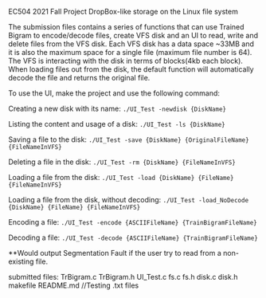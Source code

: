 EC504 2021 Fall Project DropBox-like storage on the Linux file system

	
The submission files contains a series of functions that can use Trained Bigram to encode/decode
files, create VFS disk and an UI to read, write and delete files from the VFS disk. Each VFS disk has
 a data space ~33MB and it is also the maximum space for a single file (maximum file number is 64).
The VFS is interacting with the disk in terms of blocks(4kb each block). When loading files out from 
the disk, the default function will automatically decode the file and returns the original file.

To use the UI, make the project and use the following command:

Creating a new disk with its name: 
```./UI_Test -newdisk {DiskName}```

Listing the content and usage of a disk: 
```./UI_Test -ls {DiskName}```

Saving a file to the disk: 
```./UI_Test -save {DiskName} {OriginalFileName} {FileNameInVFS}```

Deleting a file in the disk: 
```./UI_Test -rm {DiskName} {FileNameInVFS}```

Loading a file from the disk: 
```./UI_Test -load {DiskName} {FileName} {FileNameInVFS}```

Loading a file from the disk, without decoding: 
```./UI_Test -load_NoDecode {DiskName} {FileName} {FileNameInVFS}```

Encoding a file: 
```./UI_Test -encode {ASCIIFileName} {TrainBigramFileName}```

Decoding a file: 
```./UI_Test -decode {ASCIIFileName} {TrainBigramFileName}```

**Would output Segmentation Fault if the user try to read from a non-existing file.

submitted files:
	TrBigram.c
	TrBigram.h
	UI_Test.c
	fs.c
	fs.h
	disk.c
	disk.h
	makefile
	README.md
	//Testing .txt files



